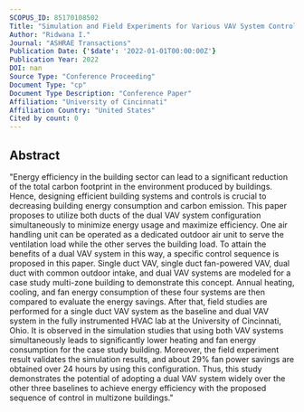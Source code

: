 ```yaml
---
SCOPUS_ID: 85170108502
Title: "Simulation and Field Experiments for Various VAV System Controls and Configurations"
Author: "Ridwana I."
Journal: "ASHRAE Transactions"
Publication Date: {'$date': '2022-01-01T00:00:00Z'}
Publication Year: 2022
DOI: nan
Source Type: "Conference Proceeding"
Document Type: "cp"
Document Type Description: "Conference Paper"
Affiliation: "University of Cincinnati"
Affiliation Country: "United States"
Cited by count: 0
---
```


## Abstract
"Energy efficiency in the building sector can lead to a significant reduction of the total carbon footprint in the environment produced by buildings. Hence, designing efficient building systems and controls is crucial to decreasing building energy consumption and carbon emission. This paper proposes to utilize both ducts of the dual VAV system configuration simultaneously to minimize energy usage and maximize efficiency. One air handling unit can be operated as a dedicated outdoor air unit to serve the ventilation load while the other serves the building load. To attain the benefits of a dual VAV system in this way, a specific control sequence is proposed in this paper. Single duct VAV, single duct fan-powered VAV, dual duct with common outdoor intake, and dual VAV systems are modeled for a case study multi-zone building to demonstrate this concept. Annual heating, cooling, and fan energy consumption of these four systems are then compared to evaluate the energy savings. After that, field studies are performed for a single duct VAV system as the baseline and dual VAV system in the fully instrumented HVAC lab at the University of Cincinnati, Ohio. It is observed in the simulation studies that using both VAV systems simultaneously leads to significantly lower heating and fan energy consumption for the case study building. Moreover, the field experiment result validates the simulation results, and about 29% fan power savings are obtained over 24 hours by using this configuration. Thus, this study demonstrates the potential of adopting a dual VAV system widely over the other three baselines to achieve energy efficiency with the proposed sequence of control in multizone buildings."
